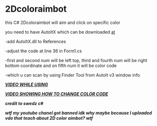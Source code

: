# 2Dcoloraimbot
this C# 2Dcoloraimbot will aim and click on specific color

you need to have AutoItX which can be downloaded [at](https://www.autoitscript.com/site/autoit/downloads/)

-add AutoItX.dll to References

-adjust the code at line 36 in Form1.cs

-first and second num will be left top, third and fourth num will be right bottom coordinate and on fifth num it will be color code

-which u can scan by using Finder Tool from AutoIt v3 window info 

***[VIDEO WHILE USING](https://www.youtube.com/watch?v=ONwFx7Rb96Y)***

***[VIDEO SHOWING HOW TO CHANGE COLOR CODE](https://www.youtube.com/watch?v=UiCWInunnFs)***


***credit to swedz c#***



***wtf my youtube chanel got banned idk why maybe because I uploaded vdo that teach about 2D color aimbot? wtf***
